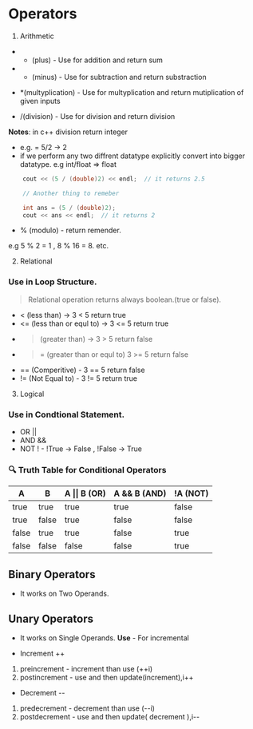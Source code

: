 # Operators

1) Arithmetic
- + (plus) - Use for addition and return sum

- - (minus)  - Use for subtraction and return substraction
- *(multyplication) - Use for multyplication and return mutiplication of given inputs

- /(division) - Use for division and return division

**Notes**: in c++ division return integer
- e.g. = 5/2 -> 2
- if we perform any two diffrent datatype explicitly convert into bigger datatype.
e.g int/float => float

```c++
    cout << (5 / (double)2) << endl;  // it returns 2.5

    // Another thing to remeber

    int ans = (5 / (double)2);
    cout << ans << endl;  // it returns 2 

```


- % (modulo) -  return remender.

e.g 5 % 2 = 1 , 8 % 16 = 8. etc.



2) Relational


### Use in Loop Structure.

> Relational operation returns always boolean.(true or false).

- < (less than)  -> 3 < 5 return true
- <=  (less than or equl to)   -> 3 <= 5 return true
- > (greater than)  -> 3 > 5 return false
- >=  (greater than or equl to)  3 >= 5 return false
- ==  (Comperitive)  - 3 == 5 return false
- !=  (Not Equal to) - 3 != 5 return true

3) Logical

### Use in Condtional Statement.
- OR    || 
- AND   && 
- NOT    !  - !True -> False , !False -> True

### 🔍 Truth Table for Conditional Operators

| A     | B     | A \|\| B (OR) | A && B (AND) | !A (NOT) |
|-------|-------|---------------|--------------|----------|
| true  | true  | true          | true         | false    |
| true  | false | true          | false        | false    |
| false | true  | true          | false        | true     |
| false | false | false         | false        | true     |

## Binary Operators
- It works on Two Operands.

## Unary Operators
- It works on Single Operands.
**Use** - For incremental 

- Increment ++
1) preincrement - increment than use (++i)
2) postincrement - use and then update(increment),i++


- Decrement --
1) predecrement - decrement than use (--i)
2) postdecrement - use and then update( decrement ),i--

